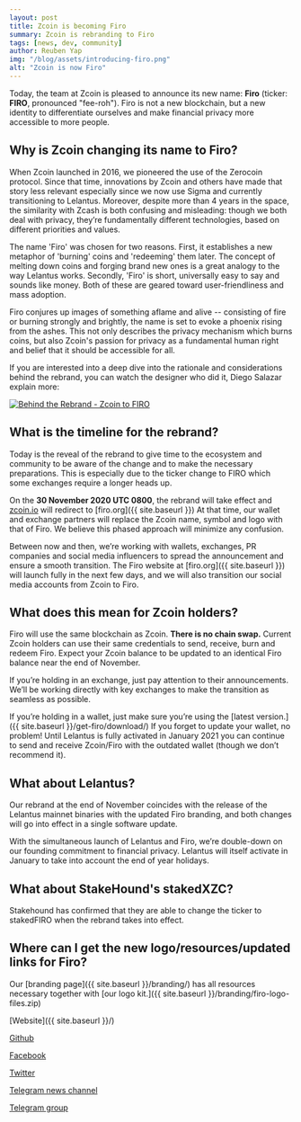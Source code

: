 ```yaml
---
layout: post
title: Zcoin is becoming Firo
summary: Zcoin is rebranding to Firo
tags: [news, dev, community]
author: Reuben Yap
img: "/blog/assets/introducing-firo.png"
alt: "Zcoin is now Firo"
---
```

Today, the team at Zcoin is pleased to announce its new name: **Firo** (ticker: **FIRO**, pronounced "fee-roh"). Firo is not a new blockchain, but a new identity to differentiate ourselves and make financial privacy more accessible to more people.

## Why is Zcoin changing its name to Firo?

When Zcoin launched in 2016, we pioneered the use of the Zerocoin protocol. Since that time, innovations by Zcoin and others have made that story less relevant especially since we now use Sigma and currently transitioning to Lelantus. Moreover, despite more than 4 years in the space, the similarity with Zcash is both confusing and misleading: though we both deal with privacy, they’re fundamentally different technologies, based on different priorities and values. 

The name 'Firo' was chosen for two reasons. First, it establishes a new metaphor of 'burning' coins and 'redeeming' them later. The concept of melting down coins and forging brand new ones is a great analogy to the way Lelantus works. Secondly, 'Firo' is short, universally easy to say and sounds like money. Both of these are geared toward user-friendliness and mass adoption. 

Firo conjures up images of something aflame and alive -- consisting of fire or burning strongly and brightly, the name is set to evoke a phoenix rising from the ashes. This not only describes the privacy mechanism which burns coins, but also Zcoin's passion for privacy as a fundamental human right and belief that it should be accessible for all.

If you are interested into a deep dive into the rationale and considerations behind the rebrand, you can watch the designer who did it, Diego Salazar explain more:

[![Behind the Rebrand - Zcoin to FIRO](https://img.youtube.com/vi/W433zQ61YEM/maxresdefault.jpg)](https://youtu.be/W433zQ61YEM)

## What is the timeline for the rebrand?

Today is the reveal of the rebrand to give time to the ecosystem and community to be aware of the change and to make the necessary preparations. This is especially due to the ticker change to FIRO which some exchanges require a longer heads up. 

On the **30 November 2020 UTC 0800**, the rebrand will take effect and [zcoin.io](https://zcoin.io) will redirect to [firo.org]({{ site.baseurl }}) At that time, our wallet and exchange partners will replace the Zcoin name, symbol and logo with that of Firo. We believe this phased approach will minimize any confusion. 

Between now and then, we’re working with wallets, exchanges, PR companies and social media influencers to spread the announcement and ensure a smooth transition. The Firo website at [firo.org]({{ site.baseurl }}) will launch fully in the next few days, and we will also transition our social media accounts from Zcoin to Firo.

## What does this mean for Zcoin holders?

Firo will use the same blockchain as Zcoin. **There is no chain swap.** Current Zcoin holders can use their same credentials to send, receive, burn and redeem Firo. Expect your Zcoin balance to be updated to an identical Firo balance near the end of November. 

If you’re holding in an exchange, just pay attention to their announcements. We’ll be working directly with key exchanges to make the transition as seamless as possible. 

If you’re holding in a wallet, just make sure you’re using the [latest version.]({{ site.baseurl }}/get-firo/download/) If you forget to update your wallet, no problem! Until Lelantus is fully activated in January 2021 you can continue to send and receive Zcoin/Firo with the outdated wallet (though we don’t recommend it).

## What about Lelantus?

Our rebrand at the end of November coincides with the release of the Lelantus mainnet binaries with the updated Firo branding, and both changes will go into effect in a single software update. 

With the simultaneous launch of Lelantus and Firo, we’re double-down on our founding commitment to financial privacy. Lelantus will itself activate in January to take into account the end of year holidays.

## What about StakeHound's stakedXZC?

Stakehound has confirmed that they are able to change the ticker to stakedFIRO when the rebrand takes into effect.

## Where can I get the new logo/resources/updated links for Firo?

Our [branding page]({{ site.baseurl }}/branding/) has all resources necessary together with [our logo kit.]({{ site.baseurl }}/branding/firo-logo-files.zip)

[Website]({{ site.baseurl }}/)

[Github](https://github.com/firoorg/firo)

[Facebook](https://www.facebook.com/firoorg)

[Twitter](https://twitter.com/firoorg/)

[Telegram news channel](https://t.me/fironews)

[Telegram group](https://t.me/firoproject)
